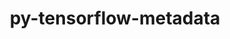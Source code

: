 ---
title: "py-tensorflow-metadata"
layout: cache
categories: [package, develop]
meta: {"compilers": ["none"], "num_specs": 26, "num_specs_by_stack": {"ml-linux-aarch64-cpu": 13, "ml-linux-aarch64-cuda": 13, "ml-linux-x86_64-cpu": 13, "ml-linux-x86_64-cuda": 13, "ml-linux-x86_64-rocm": 13, "root": 26}, "oss": ["ubuntu24.04"], "platforms": ["linux"], "stacks": ["ml-linux-aarch64-cpu", "ml-linux-aarch64-cuda", "ml-linux-x86_64-cpu", "ml-linux-x86_64-cuda", "ml-linux-x86_64-rocm", "root"], "targets": ["aarch64", "x86_64_v3"], "versions": ["1.10.0"]}
spec_details: [{"compiler": "none", "hash": "2thrnb76w3j3xog6vs22vpyem44p3q5r", "os": "ubuntu24.04", "platform": "linux", "size": "-", "stacks": ["ml-linux-x86_64-cpu", "ml-linux-x86_64-cuda", "ml-linux-x86_64-rocm", "root"], "target": "x86_64_v3", "variants": ["build_system=python_pip", "patches:=a6b294d"], "versions": ["1.10.0"]}, {"compiler": "none", "hash": "4yxpvnc3nznpqh2k6t2owqvasrw4qgfm", "os": "ubuntu24.04", "platform": "linux", "size": "-", "stacks": ["ml-linux-x86_64-cpu", "ml-linux-x86_64-cuda", "ml-linux-x86_64-rocm", "root"], "target": "x86_64_v3", "variants": ["build_system=python_pip", "patches:=a6b294d"], "versions": ["1.10.0"]}, {"compiler": "none", "hash": "6buinunooguwhe5l6ojtatcxugrpustw", "os": "ubuntu24.04", "platform": "linux", "size": "-", "stacks": ["ml-linux-x86_64-cpu", "ml-linux-x86_64-cuda", "ml-linux-x86_64-rocm", "root"], "target": "x86_64_v3", "variants": ["build_system=python_pip", "patches:=a6b294d"], "versions": ["1.10.0"]}, {"compiler": "none", "hash": "74onqoot3pwqmjlxskqgny3seitu5h6s", "os": "ubuntu24.04", "platform": "linux", "size": "-", "stacks": ["ml-linux-aarch64-cpu", "ml-linux-aarch64-cuda", "root"], "target": "aarch64", "variants": ["build_system=python_pip", "patches:=a6b294d"], "versions": ["1.10.0"]}, {"compiler": "none", "hash": "asnudku5g4tjqwrdhtzxa7sf2tajki4n", "os": "ubuntu24.04", "platform": "linux", "size": "-", "stacks": ["ml-linux-x86_64-cpu", "ml-linux-x86_64-cuda", "ml-linux-x86_64-rocm", "root"], "target": "x86_64_v3", "variants": ["build_system=python_pip", "patches:=a6b294d"], "versions": ["1.10.0"]}, {"compiler": "none", "hash": "dc2srajksq3v33hwtng47mmaurlfv7vd", "os": "ubuntu24.04", "platform": "linux", "size": "-", "stacks": ["ml-linux-x86_64-cpu", "ml-linux-x86_64-cuda", "ml-linux-x86_64-rocm", "root"], "target": "x86_64_v3", "variants": ["build_system=python_pip", "patches:=a6b294d"], "versions": ["1.10.0"]}, {"compiler": "none", "hash": "e5drcej7rfyot3eihkk5pn65l7uqsuaw", "os": "ubuntu24.04", "platform": "linux", "size": "-", "stacks": ["ml-linux-aarch64-cpu", "ml-linux-aarch64-cuda", "root"], "target": "aarch64", "variants": ["build_system=python_pip", "patches:=a6b294d"], "versions": ["1.10.0"]}, {"compiler": "none", "hash": "hc7xzwc6ki3iznypbylkfpykpvzgq2ys", "os": "ubuntu24.04", "platform": "linux", "size": "-", "stacks": ["ml-linux-x86_64-cpu", "ml-linux-x86_64-cuda", "ml-linux-x86_64-rocm", "root"], "target": "x86_64_v3", "variants": ["build_system=python_pip", "patches:=a6b294d"], "versions": ["1.10.0"]}, {"compiler": "none", "hash": "kwgfevldedfyqx54pj2k5lofted5xll6", "os": "ubuntu24.04", "platform": "linux", "size": "-", "stacks": ["ml-linux-aarch64-cpu", "ml-linux-aarch64-cuda", "root"], "target": "aarch64", "variants": ["build_system=python_pip", "patches:=a6b294d"], "versions": ["1.10.0"]}, {"compiler": "none", "hash": "mi2qf7xwtasivdtrc5rorzerkm5me2dr", "os": "ubuntu24.04", "platform": "linux", "size": "-", "stacks": ["ml-linux-aarch64-cpu", "ml-linux-aarch64-cuda", "root"], "target": "aarch64", "variants": ["build_system=python_pip", "patches:=a6b294d"], "versions": ["1.10.0"]}, {"compiler": "none", "hash": "mygzoaupu2mcix32wlw43tlimrxu2ak2", "os": "ubuntu24.04", "platform": "linux", "size": "-", "stacks": ["ml-linux-x86_64-cpu", "ml-linux-x86_64-cuda", "ml-linux-x86_64-rocm", "root"], "target": "x86_64_v3", "variants": ["build_system=python_pip", "patches:=a6b294d"], "versions": ["1.10.0"]}, {"compiler": "none", "hash": "r46bla62gtylkldpwxmak7s6elaf6bnc", "os": "ubuntu24.04", "platform": "linux", "size": "-", "stacks": ["ml-linux-x86_64-cpu", "ml-linux-x86_64-cuda", "ml-linux-x86_64-rocm", "root"], "target": "x86_64_v3", "variants": ["build_system=python_pip", "patches:=a6b294d"], "versions": ["1.10.0"]}, {"compiler": "none", "hash": "sd3u4fzy7errrk4evzremwoh5fhe3jal", "os": "ubuntu24.04", "platform": "linux", "size": "-", "stacks": ["ml-linux-aarch64-cpu", "ml-linux-aarch64-cuda", "root"], "target": "aarch64", "variants": ["build_system=python_pip", "patches:=a6b294d"], "versions": ["1.10.0"]}, {"compiler": "none", "hash": "sjitr6opm5zyjlle3n5fav7he4vlcxxw", "os": "ubuntu24.04", "platform": "linux", "size": "-", "stacks": ["ml-linux-x86_64-cpu", "ml-linux-x86_64-cuda", "ml-linux-x86_64-rocm", "root"], "target": "x86_64_v3", "variants": ["build_system=python_pip", "patches:=a6b294d"], "versions": ["1.10.0"]}, {"compiler": "none", "hash": "spdlhpix653pjcwmvwzqw3phq7ejqsk3", "os": "ubuntu24.04", "platform": "linux", "size": "-", "stacks": ["ml-linux-x86_64-cpu", "ml-linux-x86_64-cuda", "ml-linux-x86_64-rocm", "root"], "target": "x86_64_v3", "variants": ["build_system=python_pip", "patches:=a6b294d"], "versions": ["1.10.0"]}, {"compiler": "none", "hash": "tvig6ugotte4spdt6wwrz2rlfy45w7ol", "os": "ubuntu24.04", "platform": "linux", "size": "-", "stacks": ["ml-linux-aarch64-cpu", "ml-linux-aarch64-cuda", "root"], "target": "aarch64", "variants": ["build_system=python_pip", "patches:=a6b294d"], "versions": ["1.10.0"]}, {"compiler": "none", "hash": "ufirrrpcb4tn35cwo5jjyvdm5x2b55i2", "os": "ubuntu24.04", "platform": "linux", "size": "-", "stacks": ["ml-linux-aarch64-cpu", "ml-linux-aarch64-cuda", "root"], "target": "aarch64", "variants": ["build_system=python_pip", "patches:=a6b294d"], "versions": ["1.10.0"]}, {"compiler": "none", "hash": "vgoztahvuynq4cukh4s3y6oburnohsyc", "os": "ubuntu24.04", "platform": "linux", "size": "-", "stacks": ["ml-linux-x86_64-cpu", "ml-linux-x86_64-cuda", "ml-linux-x86_64-rocm", "root"], "target": "x86_64_v3", "variants": ["build_system=python_pip", "patches:=a6b294d"], "versions": ["1.10.0"]}, {"compiler": "none", "hash": "vju6gzekntzioocda5prbx2wyw73cepe", "os": "ubuntu24.04", "platform": "linux", "size": "-", "stacks": ["ml-linux-aarch64-cpu", "ml-linux-aarch64-cuda", "root"], "target": "aarch64", "variants": ["build_system=python_pip", "patches:=a6b294d"], "versions": ["1.10.0"]}, {"compiler": "none", "hash": "w7youmx4unh6rqqzkkk5g6ggnqfsvbjz", "os": "ubuntu24.04", "platform": "linux", "size": "-", "stacks": ["ml-linux-aarch64-cpu", "ml-linux-aarch64-cuda", "root"], "target": "aarch64", "variants": ["build_system=python_pip", "patches:=a6b294d"], "versions": ["1.10.0"]}, {"compiler": "none", "hash": "wl7xn7trqhbiejamzszbdhngxocbwq53", "os": "ubuntu24.04", "platform": "linux", "size": "-", "stacks": ["ml-linux-aarch64-cpu", "ml-linux-aarch64-cuda", "root"], "target": "aarch64", "variants": ["build_system=python_pip", "patches:=a6b294d"], "versions": ["1.10.0"]}, {"compiler": "none", "hash": "x7aqfoywxsnyqlcdcr6fkayr3wvnqug7", "os": "ubuntu24.04", "platform": "linux", "size": "-", "stacks": ["ml-linux-aarch64-cpu", "ml-linux-aarch64-cuda", "root"], "target": "aarch64", "variants": ["build_system=python_pip", "patches:=a6b294d"], "versions": ["1.10.0"]}, {"compiler": "none", "hash": "xbw7qosbumyvtubyikzxixw2va25tdt5", "os": "ubuntu24.04", "platform": "linux", "size": "-", "stacks": ["ml-linux-x86_64-cpu", "ml-linux-x86_64-cuda", "ml-linux-x86_64-rocm", "root"], "target": "x86_64_v3", "variants": ["build_system=python_pip", "patches:=a6b294d"], "versions": ["1.10.0"]}, {"compiler": "none", "hash": "xg37gdq6p3vnyzcbs4hycwjbnsw4ups6", "os": "ubuntu24.04", "platform": "linux", "size": "-", "stacks": ["ml-linux-aarch64-cpu", "ml-linux-aarch64-cuda", "root"], "target": "aarch64", "variants": ["build_system=python_pip", "patches:=a6b294d"], "versions": ["1.10.0"]}, {"compiler": "none", "hash": "xgv75cpfb7mcubzmerxx365gl6sedmgj", "os": "ubuntu24.04", "platform": "linux", "size": "-", "stacks": ["ml-linux-aarch64-cpu", "ml-linux-aarch64-cuda", "root"], "target": "aarch64", "variants": ["build_system=python_pip", "patches:=a6b294d"], "versions": ["1.10.0"]}, {"compiler": "none", "hash": "xi77epcf4or5zscy4efuisinh3na76ls", "os": "ubuntu24.04", "platform": "linux", "size": "-", "stacks": ["ml-linux-x86_64-cpu", "ml-linux-x86_64-cuda", "ml-linux-x86_64-rocm", "root"], "target": "x86_64_v3", "variants": ["build_system=python_pip", "patches:=a6b294d"], "versions": ["1.10.0"]}]
---